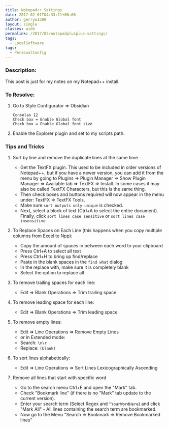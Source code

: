 ```yaml
---
title: Notepad++ Settings
date: 2017-02-01T04:33:11+00:00
author: gerryw1389
layout: single
classes: wide
permalink: /2017/02/notepadplusplus-settings/
tags:
  - LocalSoftware
tags:
  - PersonalConfig
---
```

<!--more-->

### Description:

This post is just for my notes on my Notepad++ install.

### To Resolve:

1. Go to Style Configurator => Obsidian

   ```escape
   Consolas 12
   Check box = Enable Global font
   Check box = Enable Global font size
   ```

2. Enable the Explorer plugin and set to my scripts path.

### Tips and Tricks

1. Sort by line and remove the duplicate lines at the same time

   - Get the TextFX plugin. This used to be included in older versions of Notepad++, but if you have a newer version, you can add it from the menu by going to Plugins => Plugin Manager => Show Plugin Manager => Available tab => TextFX => Install. In some cases it may also be called TextFX Characters, but this is the same thing.
   - Then check boxes and buttons required will now appear in the menu under: TextFX => TextFX Tools.
   - Make sure `sort outputs only unique` is checked.
   - Next, select a block of text (Ctrl+A to select the entire document). Finally, click `sort lines case sensitive` or `sort lines case insensitive`

2. To Replace Spaces on Each Line (this happens when you copy multiple columns from Excel to Npp):

   - Copy the amount of spaces in between each word to your clipboard  
   - Press Ctrl+A to select all text  
   - Press Ctrl+H to bring up find/replace  
   - Paste in the blank spaces in the `find what` dialog  
   - In the replace with, make sure it is completely blank  
   - Select the option to replace all

3. To remove trailing spaces for each line:  

   - Edit => Blank Operations => Trim trailing space

4. To remove leading space for each line:  

   - Edit => Blank Operations => Trim leading space

5. To remove empty lines:  

   - Edit => Line Operations => Remove Empty Lines  
   - or in Extended mode:  
   - Search: `\n\r`  
   - Replace: `(blank)`

6. To sort lines alphabetically:  

   - Edit => Line Operations => Sort Lines Lexicographically Ascending

7. Remove all lines that start with specific word

   - Go to the search menu Ctrl+F and open the "Mark" tab.
   - Check "Bookmark line" (if there is no "Mark" tab update to the current version).
   - Enter your search term (Select Regex and `^YourWordHere`) and click "Mark All" - All lines containing the search term are bookmarked.
   - Now go to the Menu "Search => Bookmark => Remove Bookmarked lines"
